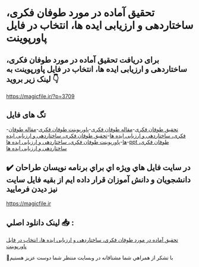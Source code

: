 # تحقیق آماده در مورد طوفان فکری، ساختاردهی و ارزیابی ایده ها، انتخاب در فایل پاورپوینت

## برای دریافت تحقیق آماده در مورد طوفان فکری، ساختاردهی و ارزیابی ایده ها، انتخاب در فایل پاورپوینت به لینک زیر بروید 👇

https://magicfile.ir/?p=3709

## تگ های فایل

-[تحقیق طوفان فکری](https://magicfile.ir/product/%d8%b7%d9%88%d9%81%d8%a7%d9%86-%d9%81%da%a9%d8%b1%db%8c-%d8%b3%d8%a7%d8%ae%d8%aa%d8%a7%d8%b1%d8%af%d9%87%db%8c-%d9%88-%d8%a7%d8%b1%d8%b2%db%8c%d8%a7%d8%a8%db%8c-%d8%a7%db%8c%d8%af%d9%87-%d9%87%d8%a7-%d9%be%d8%a7%d9%88%d8%b1%d9%be%d9%88%db%8c%d9%86%d8%aa/)-[مقاله طوفان فکری](https://magicfile.ir/product/%d8%b7%d9%88%d9%81%d8%a7%d9%86-%d9%81%da%a9%d8%b1%db%8c-%d8%b3%d8%a7%d8%ae%d8%aa%d8%a7%d8%b1%d8%af%d9%87%db%8c-%d9%88-%d8%a7%d8%b1%d8%b2%db%8c%d8%a7%d8%a8%db%8c-%d8%a7%db%8c%d8%af%d9%87-%d9%87%d8%a7-%d9%be%d8%a7%d9%88%d8%b1%d9%be%d9%88%db%8c%d9%86%d8%aa/)-[پاورپوینت طوفان فکری](https://magicfile.ir/product/%d8%b7%d9%88%d9%81%d8%a7%d9%86-%d9%81%da%a9%d8%b1%db%8c-%d8%b3%d8%a7%d8%ae%d8%aa%d8%a7%d8%b1%d8%af%d9%87%db%8c-%d9%88-%d8%a7%d8%b1%d8%b2%db%8c%d8%a7%d8%a8%db%8c-%d8%a7%db%8c%d8%af%d9%87-%d9%87%d8%a7-%d9%be%d8%a7%d9%88%d8%b1%d9%be%d9%88%db%8c%d9%86%d8%aa/)-[مقاله طوفان فکری، ساختاردهی و ارزیابی ایده ها](https://magicfile.ir/product/%d8%b7%d9%88%d9%81%d8%a7%d9%86-%d9%81%da%a9%d8%b1%db%8c-%d8%b3%d8%a7%d8%ae%d8%aa%d8%a7%d8%b1%d8%af%d9%87%db%8c-%d9%88-%d8%a7%d8%b1%d8%b2%db%8c%d8%a7%d8%a8%db%8c-%d8%a7%db%8c%d8%af%d9%87-%d9%87%d8%a7-%d9%be%d8%a7%d9%88%d8%b1%d9%be%d9%88%db%8c%d9%86%d8%aa/)-[تحقیق طوفان فکری، ساختاردهی و ارزیابی ایده ها](https://magicfile.ir/product/%d8%b7%d9%88%d9%81%d8%a7%d9%86-%d9%81%da%a9%d8%b1%db%8c-%d8%b3%d8%a7%d8%ae%d8%aa%d8%a7%d8%b1%d8%af%d9%87%db%8c-%d9%88-%d8%a7%d8%b1%d8%b2%db%8c%d8%a7%d8%a8%db%8c-%d8%a7%db%8c%d8%af%d9%87-%d9%87%d8%a7-%d9%be%d8%a7%d9%88%d8%b1%d9%be%d9%88%db%8c%d9%86%d8%aa/)-[پاورپوینت طوفان فکری، ساختاردهی و ارزیابی ایده ها](https://magicfile.ir/product/%d8%b7%d9%88%d9%81%d8%a7%d9%86-%d9%81%da%a9%d8%b1%db%8c-%d8%b3%d8%a7%d8%ae%d8%aa%d8%a7%d8%b1%d8%af%d9%87%db%8c-%d9%88-%d8%a7%d8%b1%d8%b2%db%8c%d8%a7%d8%a8%db%8c-%d8%a7%db%8c%d8%af%d9%87-%d9%87%d8%a7-%d9%be%d8%a7%d9%88%d8%b1%d9%be%d9%88%db%8c%d9%86%d8%aa/)-[ppt طوفان فکری، ساختاردهی و ارزیابی ایده ها](https://magicfile.ir/product/%d8%b7%d9%88%d9%81%d8%a7%d9%86-%d9%81%da%a9%d8%b1%db%8c-%d8%b3%d8%a7%d8%ae%d8%aa%d8%a7%d8%b1%d8%af%d9%87%db%8c-%d9%88-%d8%a7%d8%b1%d8%b2%db%8c%d8%a7%d8%a8%db%8c-%d8%a7%db%8c%d8%af%d9%87-%d9%87%d8%a7-%d9%be%d8%a7%d9%88%d8%b1%d9%be%d9%88%db%8c%d9%86%d8%aa/)

## ✔️ در سايت فايل هاي ويژه اي براي برنامه نويسان طراحان دانشجويان و دانش آموزان قرار داده ايم از بقيه فايل سايت نيز ديدن فرماييد

https://magicfile.ir


## لينک دانلود اصلي 📥 :

[تحقیق آماده در مورد طوفان فکری، ساختاردهی و ارزیابی ایده ها، انتخاب در فایل پاورپوینت](https://magicfile.ir/product/%d8%b7%d9%88%d9%81%d8%a7%d9%86-%d9%81%da%a9%d8%b1%db%8c-%d8%b3%d8%a7%d8%ae%d8%aa%d8%a7%d8%b1%d8%af%d9%87%db%8c-%d9%88-%d8%a7%d8%b1%d8%b2%db%8c%d8%a7%d8%a8%db%8c-%d8%a7%db%8c%d8%af%d9%87-%d9%87%d8%a7-%d9%be%d8%a7%d9%88%d8%b1%d9%be%d9%88%db%8c%d9%86%d8%aa/) 


🙏با تشکر از همراهي شما مشتاقانه در وبسایت منتظر شما دوست عزیز هستیم

